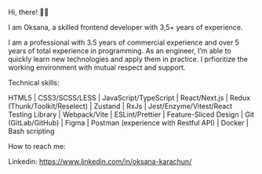 Hi, there! 👋🏻

I am Oksana, a skilled frontend developer with 3,5+ years of experience.

I am a professional with 3.5 years of commercial experience and over 5 years of total experience in programming. As an engineer, I’m able to quickly learn new technologies and apply them in practice. I prfioritize the working environment with mutual respect and support.

Technical skills:

HTML5 | CSS3/SCSS/LESS | JavaScript/TypeScript | React/Next.js | Redux (Thunk/Toolkit/Reselect) | Zustand | RxJs | Jest/Enzyme/Vitest/React Testing Library | Webpack/Vite | ESLint/Prettier | Feature-Sliced Design | Git (GitLab/GitHub) | Figma | Postman (experience with Restful API) | Docker | Bash scripting

How to reach me:

Linkedin: https://www.linkedin.com/in/oksana-karachun/
